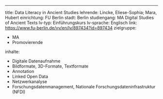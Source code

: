 ---
title: Data Literacy in Ancient Studies
lehrende: Lincke, Eliese-Sophia; Mara, Hubert
einrichtung: FU Berlin
stadt: Berlin
studiengang: MA Digital Studies of Ancient Texts
lv-typ: Einführungskurs
lv-sprache: Englisch
link: https://www.fu-berlin.de/vv/en/lv/897434?id=897434
zielgruppe:
  - MA
  - Promovierende

inhalte:
  - Digitale Datenaufnahme
  - Bildformate, 3D-Formate, Textformate
  - Annotation
  - Linked Open Data
  - Netzwerkanalyse
  - Forschungsdatenmanagement, Nationale Forschungsdateninfrastruktur (NFDI)
